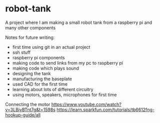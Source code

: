 # robot-tank
A project where I am making a small robot tank from a raspberry pi and many other components


Notes for future writing:
- first time using git in an actual project
- ssh stuff
- raspberry pi components
- making code to send links from my pc to raspberry pi
- making code which plays sound
- designing the tank
- manufacturing the baseplate
- used CAD for the first time
- learning about lots of different circuitry 
- using motors, speakers, microphones for first time

Connecting the motor
https://www.youtube.com/watch?v=3LBiyBTnt7g&t=1598s
https://learn.sparkfun.com/tutorials/tb6612fng-hookup-guide/all